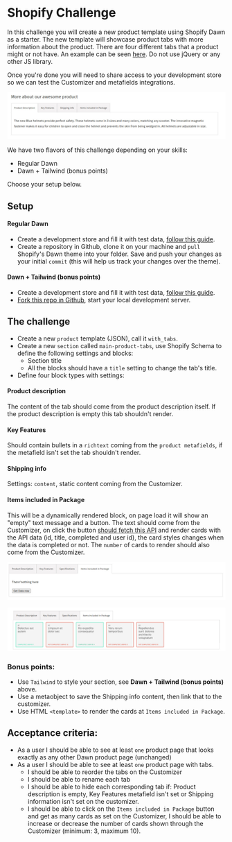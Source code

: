 # Shopify Challenge

In this challenge you will create a new product template using Shopify Dawn as a starter. The new template will showcase product tabs with more information about the product. There are four different tabs that a product might or not have. An example can be seen [here](https://buzzsubs-staging-test-store.myshopify.com/products/helmet?_bt=BAh7BkkiC19yYWlscwY6BkVUewhJIglkYXRhBjsAVEkiLmJ1enpzdWJzLXN0YWdpbmctdGVzdC1zdG9yZS5teXNob3BpZnkuY29tBjsARkkiCGV4cAY7AFRJIh0yMDI0LTA0LTA4VDE0OjE4OjM1LjE4OVoGOwBUSSIIcHVyBjsAVEkiHnBlcm1hbmVudF9wYXNzd29yZF9ieXBhc3MGOwBG--4fb39cf63f9fb74a6e27573185eed8971b042da0). Do not use jQuery or any other JS library.

Once you're done you will need to share access to your development store so we can test the Customizer and metafields integrations.

![The challenge: product tabs](./images/challenge.jpg)


We have two flavors of this challenge depending on your skills:

- Regular Dawn
- Dawn + Tailwind (bonus points)

Choose your setup below.

## Setup

#### Regular Dawn

- Create a development store and fill it with test data, [follow this guide](https://shopify.dev/docs/apps/tools/development-stores#create-a-development-store-to-test-your-app).
- Create a repository in Github, clone it on your machine and `pull` Shopify's Dawn theme into your folder. Save and push your changes as your initial `commit` (this will help us track your changes over the theme).

#### Dawn + Tailwind (bonus points)

- Create a development store and fill it with test data, [follow this guide](https://shopify.dev/docs/apps/tools/development-stores#create-a-development-store-to-test-your-app).
- [Fork this repo in Github](https://github.com/odestry/dawn-with-tailwindcss/), start your local development server.

## The challenge

- Create a new `product` template (JSON), call it `with_tabs`.
- Create a new `section` called `main-product-tabs`, use Shopify Schema to define the following settings and blocks:
  - Section title
  - All the blocks should have a `title` setting to change the tab's title.
- Define four block types with settings:

#### Product description

The content of the tab should come from the product description itself. If the product description is empty this tab shouldn't render.

#### Key Features

Should contain bullets in a `richtext` coming from the `product metafields`, if the metafield isn't set the tab shouldn't render.

#### Shipping info

Settings: `content`, static content coming from the Customizer.

#### Items included in Package

This will be a dynamically rendered block, on page load it will show an "empty" text message and a button. The text should come from the Customizer, on click the button [should fetch this API](https://jsonplaceholder.typicode.com/) and render cards with the API data (id, title, completed and user id), the card styles changes when the data is completed or not. The `number` of cards to render should also come from the Customizer.

![Items included in package](./images/items-included.jpg)

![Items included in package](./images/items-included-2.jpg)

### Bonus points:

- Use `Tailwind` to style your section, see **Dawn + Tailwind (bonus points)** above.
- Use a metaobject to save the Shipping info content, then link that to the customizer.
- Use HTML `<template>` to render the cards at `Items included in Package`.

## Acceptance criteria:

- As a user I should be able to see at least `one` product page that looks exactly as any other Dawn product page (unchanged)
- As a user I should be able to see at least `one` product page with tabs.
  - I should be able to reorder the tabs on the Customizer
  - I should be able to rename each tab
  - I should be able to hide each corresponding tab if: Product description is empty, Key Features metafield isn't set or Shipping information isn't set on the customizer.
  - I should be able to click on the `Items included in Package` button and get as many cards as set on the Customizer, I should be able to increase or decrease the number of cards shown through the Customizer (minimum: 3, maximum 10).
